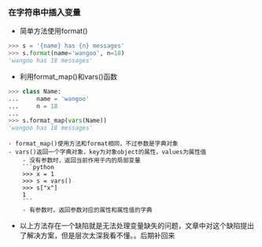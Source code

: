 ### 在字符串中插入变量

- 简单方法使用format()
```python
>>> s = '{name} has {n} messages'
>>> s.format(name='wangoo', n=18)
'wangoo has 18 messages'
```

- 利用format_map()和vars()函数
```python
>>> class Name:
...     name = 'wangoo'
...     n = 18
...
>>> s.format_map(vars(Name))
'wangoo has 18 messages'
```
    - format_map()使用方法和format相同，不过参数是字典对象
    - vars()返回一个字典对象，key为对象object的属性，values为属性值
        - 没有参数时，返回当前作用于内的局部变量
        ```python
        >>> x = 1
        >>> s = vars()
        >>> s["x"]
        1
        ```
        - 有参数时，返回参数对应的属性和属性值的字典

- 以上方法存在一个缺陷就是无法处理变量缺失的问题，文章中对这个缺陷提出了解决方案，但是层次太深我看不懂。。后期补回来